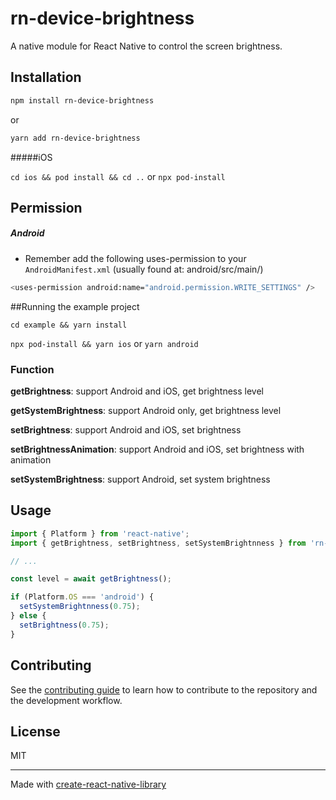 # rn-device-brightness

A native module for React Native to control the screen brightness.

## Installation

```sh
npm install rn-device-brightness
```
or
```sh
yarn add rn-device-brightness
```

#####iOS

`cd ios && pod install && cd ..` or `npx pod-install`

## Permission
##### Android
- Remember add the following uses-permission to your `AndroidManifest.xml` (usually found at: android/src/main/)

```sh
<uses-permission android:name="android.permission.WRITE_SETTINGS" />
```


##Running the example project


`cd example && yarn install`

`npx pod-install && yarn ios` or `yarn android`

### Function

<strong>getBrightness</strong>: support Android and iOS, get brightness level

<strong>getSystemBrightness</strong>: support Android only, get brightness level

<strong>setBrightness</strong>: support Android and iOS, set brightness

<strong>setBrightnessAnimation</strong>: support Android and iOS, set brightness with animation

<strong>setSystemBrightness</strong>: support Android, set system brightness

## Usage

```js
import { Platform } from 'react-native';
import { getBrightness, setBrightness, setSystemBrightnness } from 'rn-device-brightness';

// ...

const level = await getBrightness();

if (Platform.OS === 'android') {
  setSystemBrightnness(0.75);
} else {
  setBrightness(0.75);
}
```

## Contributing

See the [contributing guide](CONTRIBUTING.md) to learn how to contribute to the repository and the development workflow.

## License

MIT

---

Made with [create-react-native-library](https://github.com/callstack/react-native-builder-bob)
